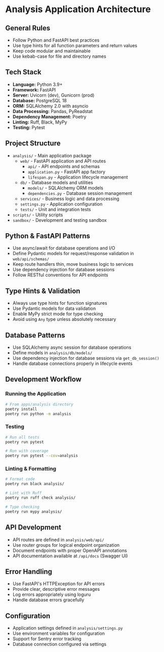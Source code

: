 # Analysis Application Architecture

## General Rules

- Follow Python and FastAPI best practices
- Use type hints for all function parameters and return values
- Keep code modular and maintainable
- Use kebab-case for file and directory names

## Tech Stack

- **Language:** Python 3.9+
- **Framework:** FastAPI
- **Server:** Uvicorn (dev), Gunicorn (prod)
- **Database:** PostgreSQL 18
- **ORM:** SQLAlchemy 2.0 with asyncio
- **Data Processing:** Pandas, PyReadstat
- **Dependency Management:** Poetry
- **Linting:** Ruff, Black, MyPy
- **Testing:** Pytest

## Project Structure

- `analysis/` - Main application package
    - `web/` - FastAPI application and API routes
        - `api/` - API endpoints and schemas
        - `application.py` - FastAPI app factory
        - `lifespan.py` - Application lifecycle management
    - `db/` - Database models and utilities
        - `models/` - SQLAlchemy ORM models
        - `dependencies.py` - Database session management
    - `services/` - Business logic and data processing
    - `settings.py` - Application configuration
    - `tests/` - Unit and integration tests
- `scripts/` - Utility scripts
- `sandbox/` - Development and testing sandbox

## Python & FastAPI Patterns

- Use async/await for database operations and I/O
- Define Pydantic models for request/response validation in `web/api/schemas/`
- Keep route handlers thin, move business logic to services
- Use dependency injection for database sessions
- Follow RESTful conventions for API endpoints

## Type Hints & Validation

- Always use type hints for function signatures
- Use Pydantic models for data validation
- Enable MyPy strict mode for type checking
- Avoid using `Any` type unless absolutely necessary

## Database Patterns

- Use SQLAlchemy async session for database operations
- Define models in `analysis/db/models/`
- Use dependency injection for database sessions via `get_db_session()`
- Handle database connections properly in lifecycle events

## Development Workflow

### Running the Application

```bash
# From apps/analysis directory
poetry install
poetry run python -m analysis
```

### Testing

```bash
# Run all tests
poetry run pytest

# Run with coverage
poetry run pytest --cov=analysis
```

### Linting & Formatting

```bash
# Format code
poetry run black analysis/

# Lint with Ruff
poetry run ruff check analysis/

# Type checking
poetry run mypy analysis/
```

## API Development

- API routes are defined in `analysis/web/api/`
- Use router groups for logical endpoint organization
- Document endpoints with proper OpenAPI annotations
- API documentation available at `/api/docs` (Swagger UI)

## Error Handling

- Use FastAPI's HTTPException for API errors
- Provide clear, descriptive error messages
- Log errors appropriately using loguru
- Handle database errors gracefully

## Configuration

- Application settings defined in `analysis/settings.py`
- Use environment variables for configuration
- Support for Sentry error tracking
- Database connection configured via settings
